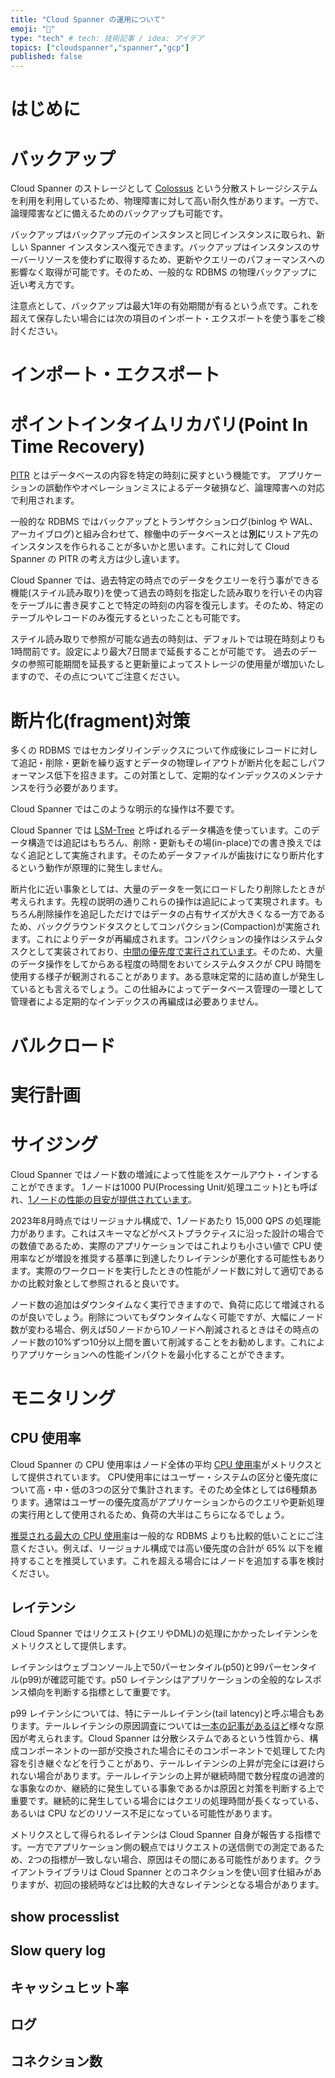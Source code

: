 ```yaml
---
title: "Cloud Spanner の運用について"
emoji: "🔧"
type: "tech" # tech: 技術記事 / idea: アイデア
topics: ["cloudspanner","spanner","gcp"]
published: false
---
```

# はじめに
# バックアップ
Cloud Spanner のストレージとして [Colossus](https://cloud.google.com/blog/ja/products/storage-data-transfer/a-peek-behind-colossus-googles-file-system) という分散ストレージシステムを利用を利用しているため、物理障害に対して高い耐久性があります。一方で、論理障害などに備えるためのバックアップも可能です。

バックアップはバックアップ元のインスタンスと同じインスタンスに取られ、新しい Spanner インスタンスへ復元できます。バックアップはインスタンスのサーバーリソースを使わずに取得するため、更新やクエリーのパフォーマンスへの影響なく取得が可能です。そのため、一般的な RDBMS の物理バックアップに近い考え方です。


注意点として、バックアップは最大1年の有効期間が有るという点です。これを超えて保存したい場合には次の項目のインポート・エクスポートを使う事をご検討ください。

# インポート・エクスポート



# ポイントインタイムリカバリ(Point In Time Recovery)
[PITR](https://cloud.google.com/spanner/docs/pitr?hl=ja) とはデータベースの内容を特定の時刻に戻すという機能です。
アプリケーションの誤動作やオペレーションミスによるデータ破損など、論理障害への対応で利用されます。

一般的な RDBMS ではバックアップとトランザクションログ(binlog や WAL、アーカイブログ)と組み合わせて、稼働中のデータベースとは**別に**リストア先のインスタンスを作られることが多いかと思います。これに対して Cloud Spanner の PITR の考え方は少し違います。

Cloud Spanner では、過去特定の時点でのデータをクエリーを行う事ができる機能(ステイル読み取り)を使って過去の時刻を指定した読み取りを行いその内容をテーブルに書き戻すことで特定の時刻の内容を復元します。そのため、特定のテーブルやレコードのみ復元するといったことも可能です。

ステイル読み取りで参照が可能な過去の時刻は、デフォルトでは現在時刻よりも1時間前です。設定により最大7日間まで延長することが可能です。
過去のデータの参照可能期間を延長すると更新量によってストレージの使用量が増加いたしますので、その点についてご注意ください。

# 断片化(fragment)対策
多くの RDBMS ではセカンダリインデックスについて作成後にレコードに対して追記・削除・更新を繰り返すとデータの物理レイアウトが断片化を起こしパフォーマンス低下を招きます。この対策として、定期的なインデックスのメンテナンスを行う必要があります。

Cloud Spanner ではこのような明示的な操作は不要です。

Cloud Spanner では [LSM-Tree](https://en.wikipedia.org/wiki/Log-structured_merge-tree) と呼ばれるデータ構造を使っています。このデータ構造では追記はもちろん、削除・更新もその場(in-place)での書き換えではなく追記として実施されます。そのためデータファイルが歯抜けになり断片化するという動作が原理的に発生しません。

断片化に近い事象としては、大量のデータを一気にロードしたり削除したときが考えられます。先程の説明の通りこれらの操作は追記によって実現されます。もちろん削除操作を追記しただけではデータの占有サイズが大きくなる一方であるため、バックグラウンドタスクとしてコンパクション(Compaction)が実施されます。これによりデータが再編成されます。コンパクションの操作はシステムタスクとして実装されており、[中間の優先度で実行されています](https://cloud.google.com/spanner/docs/cpu-utilization?hl=ja#task-priority)。そのため、大量のデータ操作をしてからある程度の時間をおいてシステムタスクが CPU 時間を使用する様子が観測されることがあります。ある意味定常的に詰め直しが発生しているとも言えるでしょう。この仕組みによってデータベース管理の一環として管理者による定期的なインデックスの再編成は必要ありません。

# バルクロード

# 実行計画
# サイジング
Cloud Spanner ではノード数の増減によって性能をスケールアウト・インすることができます。
1ノードは1000 PU(Processing Unit/処理ユニット)とも呼ばれ、[1ノードの性能の目安が提供されています](https://cloud.google.com/spanner/docs/performance?hl=ja#typical-workloads)。

2023年8月時点ではリージョナル構成で、1ノードあたり 15,000 QPS の処理能力があります。これはスキーマなどがベストプラクティスに沿った設計の場合での数値であるため、実際のアプリケーションではこれよりも小さい値で CPU 使用率などが増設を推奨する基準に到達したりレイテンシが悪化する可能性もあります。実際のワークロードを実行したときの性能がノード数に対して適切であるかの比較対象として参照されると良いです。

ノード数の追加はダウンタイムなく実行できますので、負荷に応じて増減されるのが良いでしょう。削除についてもダウンタイムなく可能ですが、大幅にノード数が変わる場合、例えば50ノードから10ノードへ削減されるときはその時点のノード数の10%ずつ10分以上間を置いて削減することをお勧めします。これによりアプリケーションへの性能インパクトを最小化することができます。

# モニタリング
## CPU 使用率

Cloud Spanner の CPU 使用率はノード全体の平均 [CPU 使用率](https://cloud.google.com/spanner/docs/cpu-utilization?hl=ja)がメトリクスとして提供されています。
CPU使用率にはユーザー・システムの区分と優先度について高・中・低の3つの区分で集計されます。そのため全体としては6種類あります。通常はユーザーの優先度高がアプリケーションからのクエリや更新処理の実行用として使用されるため、負荷の大半はこちらになるでしょう。

[推奨される最大の CPU 使用率](https://cloud.google.com/spanner/docs/cpu-utilization?hl=ja#recommended-max)は一般的な RDBMS よりも比較的低いことにご注意ください。例えば、リージョナル構成では高い優先度の合計が 65% 以下を維持することを推奨しています。これを超える場合にはノードを追加する事を検討ください。

## レイテンシ
Cloud Spanner ではリクエスト(クエリやDML)の処理にかかったレイテンシをメトリクスとして提供します。

レイテンシはウェブコンソール上で50パーセンタイル(p50)と99パーセンタイル(p99)が確認可能です。p50 レイテンシはアプリケーションの全般的なレスポンス傾向を判断する指標として重要です。

p99 レイテンシについては、特にテールレイテンシ(tail latency)と呼ぶ場合もあります。テールレイテンシの原因調査については[一本の記事があるほど](https://cloud.google.com/blog/ja/topics/developers-practitioners/how-investigate-high-tail-latency-when-using-cloud-spanner)様々な原因が考えられます。Cloud Spanner は分散システムであるという性質から、構成コンポーネントの一部が交換された場合にそのコンポーネントで処理してた内容を引き継ぐなどを行うことがあり、テールレイテンシの上昇が完全には避けられない場合があります。テールレイテンシの上昇が継続時間で数分程度の過渡的な事象なのか、継続的に発生している事象であるかは原因と対策を判断する上で重要です。継続的に発生している場合にはクエリの処理時間が長くなっている、あるいは CPU などのリソース不足になっている可能性があります。

メトリクスとして得られるレイテンシは Cloud Spanner 自身が報告する指標です。一方でアプリケーション側の観点ではリクエストの送信側での測定であるため、2つの指標が一致しない場合、原因はその間にある可能性があります。クライアントライブラリは Cloud Spanner とのコネクションを使い回す仕組みがありますが、初回の接続時などは比較的大きなレイテンシとなる場合があります。

## show processlist
## Slow query log
## キャッシュヒット率
## ログ
## コネクション数


